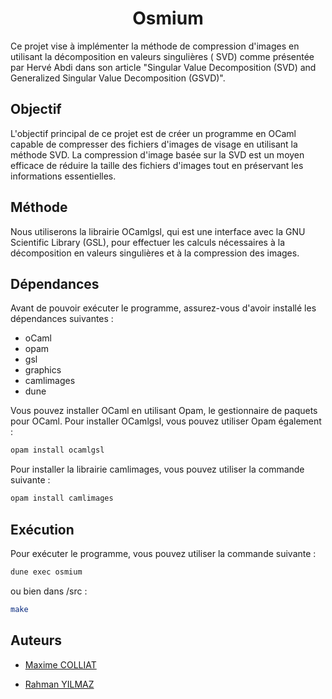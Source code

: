 <h1 align="center">Osmium</h1>


Ce projet vise à implémenter la méthode de compression d'images en utilisant la décomposition en valeurs singulières (
SVD) comme présentée par Hervé Abdi dans son article "Singular Value Decomposition (SVD) and Generalized Singular Value
Decomposition (GSVD)".

## Objectif

L'objectif principal de ce projet est de créer un programme en OCaml capable de compresser des fichiers d'images de
visage en utilisant la méthode SVD. La compression d'image basée sur la SVD est un moyen efficace de réduire la taille
des fichiers d'images tout en préservant les informations essentielles.

## Méthode

Nous utiliserons la librairie OCamlgsl, qui est une interface avec la GNU Scientific Library (GSL), pour effectuer les
calculs nécessaires à la décomposition en valeurs singulières et à la compression des images.

## Dépendances

Avant de pouvoir exécuter le programme, assurez-vous d'avoir installé les dépendances suivantes :

- oCaml
- opam
- gsl
- graphics
- camlimages
- dune

Vous pouvez installer OCaml en utilisant Opam, le gestionnaire de paquets pour OCaml. Pour installer OCamlgsl, vous
pouvez utiliser Opam également :

```bash
opam install ocamlgsl
```

Pour installer la librairie camlimages, vous pouvez utiliser la commande suivante :

```bash
opam install camlimages
```

## Exécution

Pour exécuter le programme, vous pouvez utiliser la commande suivante :

```bash
dune exec osmium
```

ou bien dans /src :

```bash
make
```

## Auteurs

<ul>
      <li>
        <a
          href="https://github.com/Maxime-Cllt"
        >
          <p>Maxime COLLIAT</p>
        </a>
      </li>
      <li>
        <a
          href="https://github.com/Sudo-Rahman"
        >
          <p>Rahman YILMAZ</p>
        </a>
      </li>
</ul>
